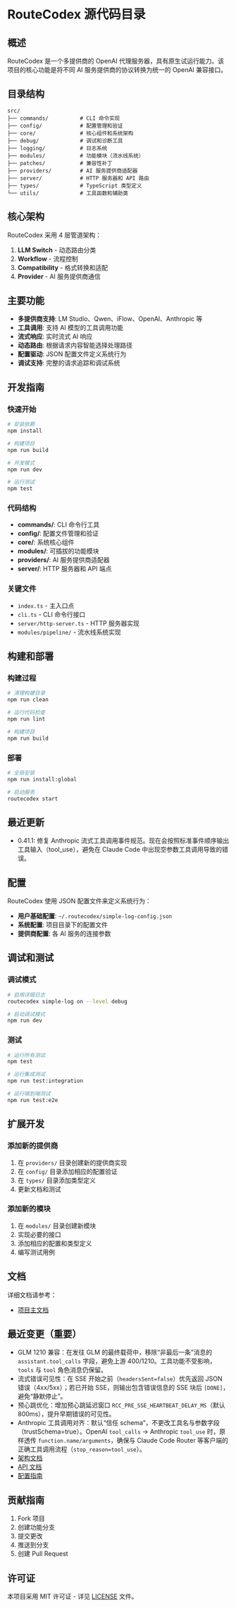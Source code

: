 # RouteCodex 源代码目录

## 概述

RouteCodex 是一个多提供商的 OpenAI 代理服务器，具有原生试运行能力。该项目的核心功能是将不同 AI 服务提供商的协议转换为统一的 OpenAI 兼容接口。

## 目录结构

```
src/
├── commands/          # CLI 命令实现
├── config/            # 配置管理和验证
├── core/              # 核心组件和系统架构
├── debug/             # 调试和诊断工具
├── logging/           # 日志系统
├── modules/           # 功能模块（流水线系统）
├── patches/           # 兼容性补丁
├── providers/         # AI 服务提供商适配器
├── server/            # HTTP 服务器和 API 路由
├── types/             # TypeScript 类型定义
└── utils/             # 工具函数和辅助类
```

## 核心架构

RouteCodex 采用 4 层管道架构：

1. **LLM Switch** - 动态路由分类
2. **Workflow** - 流程控制
3. **Compatibility** - 格式转换和适配
4. **Provider** - AI 服务提供商通信

## 主要功能

- **多提供商支持**: LM Studio、Qwen、iFlow、OpenAI、Anthropic 等
- **工具调用**: 支持 AI 模型的工具调用功能
- **流式响应**: 实时流式 AI 响应
- **动态路由**: 根据请求内容智能选择处理路径
- **配置驱动**: JSON 配置文件定义系统行为
- **调试支持**: 完整的请求追踪和调试系统

## 开发指南

### 快速开始

```bash
# 安装依赖
npm install

# 构建项目
npm run build

# 开发模式
npm run dev

# 运行测试
npm test
```

### 代码结构

- **commands/**: CLI 命令行工具
- **config/**: 配置文件管理和验证
- **core/**: 系统核心组件
- **modules/**: 可插拔的功能模块
- **providers/**: AI 服务提供商适配器
- **server/**: HTTP 服务器和 API 端点

### 关键文件

- `index.ts` - 主入口点
- `cli.ts` - CLI 命令行接口
- `server/http-server.ts` - HTTP 服务器实现
- `modules/pipeline/` - 流水线系统实现

## 构建和部署

### 构建过程

```bash
# 清理构建目录
npm run clean

# 运行代码检查
npm run lint

# 构建项目
npm run build
```

### 部署

```bash
# 全局安装
npm run install:global

# 启动服务
routecodex start
```

## 最近更新

- 0.41.1: 修复 Anthropic 流式工具调用事件规范。现在会按照标准事件顺序输出工具输入（tool_use），避免在 Claude Code 中出现空参数工具调用导致的错误。

## 配置

RouteCodex 使用 JSON 配置文件来定义系统行为：

- **用户基础配置**: `~/.routecodex/simple-log-config.json`
- **系统配置**: 项目目录下的配置文件
- **提供商配置**: 各 AI 服务的连接参数

## 调试和测试

### 调试模式

```bash
# 启用详细日志
routecodex simple-log on --level debug

# 启动调试模式
npm run dev
```

### 测试

```bash
# 运行所有测试
npm test

# 运行集成测试
npm run test:integration

# 运行端到端测试
npm run test:e2e
```

## 扩展开发

### 添加新的提供商

1. 在 `providers/` 目录创建新的提供商实现
2. 在 `config/` 目录添加相应的配置验证
3. 在 `types/` 目录添加类型定义
4. 更新文档和测试

### 添加新的模块

1. 在 `modules/` 目录创建新模块
2. 实现必要的接口
3. 添加相应的配置和类型定义
4. 编写测试用例

## 文档

详细文档请参考：

- [项目主文档](../../README.md)

## 最近变更（重要）

- GLM 1210 兼容：在发往 GLM 的最终载荷中，移除“非最后一条”消息的 `assistant.tool_calls` 字段，避免上游 400/1210。工具功能不受影响，`tools` 与 `tool` 角色消息仍保留。
- 流式错误可见性：在 SSE 开始之前（`headersSent=false`）优先返回 JSON 错误（4xx/5xx）；若已开始 SSE，则输出包含错误信息的 SSE 块后 `[DONE]`，避免“静默停止”。
- 预心跳优化：增加预心跳延迟窗口 `RCC_PRE_SSE_HEARTBEAT_DELAY_MS`（默认 800ms），提升早期错误的可见性。
- Anthropic 工具调用对齐：默认“信任 schema”，不更改工具名与参数字段（trustSchema=true）。OpenAI `tool_calls` → Anthropic `tool_use` 时，原样透传 `function.name/arguments`，确保与 Claude Code Router 等客户端的正确工具调用流程（`stop_reason=tool_use`）。
- [架构文档](../../docs/)
- [API 文档](../../docs/api/)
- [配置指南](../../docs/configuration/)

## 贡献指南

1. Fork 项目
2. 创建功能分支
3. 提交更改
4. 推送到分支
5. 创建 Pull Request

## 许可证

本项目采用 MIT 许可证 - 详见 [LICENSE](../../LICENSE) 文件。
